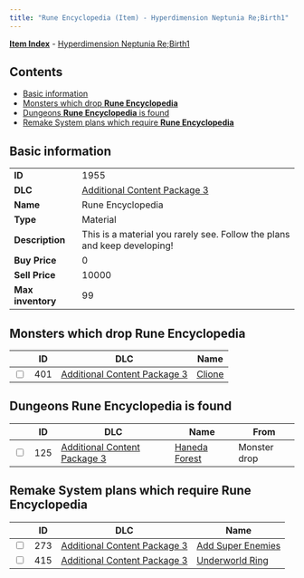 ```yaml
---
title: "Rune Encyclopedia (Item) - Hyperdimension Neptunia Re;Birth1"
---
```


[**Item Index**](/neptunia/rb1/item/index.html) - [Hyperdimension Neptunia Re;Birth1](/neptunia/rb1)

## Contents

- [Basic information](#basic-information)
- [Monsters which drop **Rune Encyclopedia**](#monsters-which-drop-rune-encyclopedia)
- [Dungeons **Rune Encyclopedia** is found](#dungeons-rune-encyclopedia-is-found)
- [Remake System plans which require **Rune Encyclopedia**](#remake-system-plans-which-require-rune-encyclopedia)

## Basic information

|   |   |
| -- | -- |
| **ID** | 1955 |
| **DLC** | [Additional Content Package 3](/neptunia/rb1/dlc/12-pack3.html) |
| **Name** | Rune Encyclopedia |
| **Type** | Material |
| **Description** | This is a material you rarely see. Follow the plans and keep developing! |
| **Buy Price** | 0 |
| **Sell Price** | 10000 |
| **Max inventory** | 99 |


## Monsters which drop **Rune Encyclopedia**

|    | ID | DLC | Name |
| -- | -- | --- | ---- |
| <input type="checkbox" id="rb1-monster-12-401" class="trackbox" /> | 401 | [Additional Content Package 3](/neptunia/rb1/dlc/12-pack3.html) | [Clione](/neptunia/rb1/monster/12-401-clione.html) |


## Dungeons **Rune Encyclopedia** is found

|    | ID | DLC | Name | From |
| -- | -- | --- | ---- | ---- |
| <input type="checkbox" id="rb1-dungeon-12-125" class="trackbox" /> | 125 | [Additional Content Package 3](/neptunia/rb1/dlc/12-pack3.html) | [Haneda Forest](/neptunia/rb1/dungeon/12-125-haneda-forest.html) | Monster drop |


## Remake System plans which require **Rune Encyclopedia**

|    | ID | DLC | Name |
| -- | -- | --- | ---- |
| <input type="checkbox" id="rb1-quest-12-273" class="trackbox" /> | 273 | [Additional Content Package 3](/neptunia/rb1/dlc/12-pack3.html) | [Add Super Enemies](/neptunia/rb1/quest/12-273-add-super-enemies.html) |
| <input type="checkbox" id="rb1-quest-12-415" class="trackbox" /> | 415 | [Additional Content Package 3](/neptunia/rb1/dlc/12-pack3.html) | [Underworld Ring](/neptunia/rb1/quest/12-415-underworld-ring.html) |
